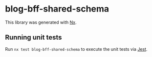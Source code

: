 # blog-bff-shared-schema

This library was generated with [Nx](https://nx.dev).

## Running unit tests

Run `nx test blog-bff-shared-schema` to execute the unit tests via [Jest](https://jestjs.io).
